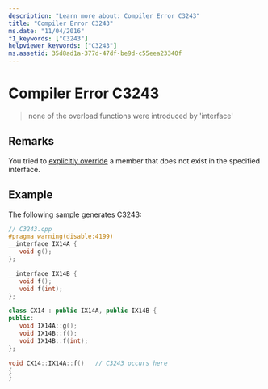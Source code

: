 ```yaml
---
description: "Learn more about: Compiler Error C3243"
title: "Compiler Error C3243"
ms.date: "11/04/2016"
f1_keywords: ["C3243"]
helpviewer_keywords: ["C3243"]
ms.assetid: 35d8ad1a-377d-47df-be9d-c55eea23340f
---
```

# Compiler Error C3243

> none of the overload functions were introduced by 'interface'

## Remarks

You tried to [explicitly override](../../cpp/explicit-overrides-cpp.md) a member that does not exist in the specified interface.

## Example

The following sample generates C3243:

```cpp
// C3243.cpp
#pragma warning(disable:4199)
__interface IX14A {
   void g();
};

__interface IX14B {
   void f();
   void f(int);
};

class CX14 : public IX14A, public IX14B {
public:
   void IX14A::g();
   void IX14B::f();
   void IX14B::f(int);
};

void CX14::IX14A::f()   // C3243 occurs here
{
}
```
